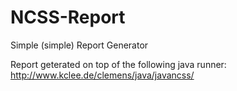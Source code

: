 NCSS-Report
===========

Simple (simple) Report Generator

Report geterated on top of the following java runner:
http://www.kclee.de/clemens/java/javancss/
